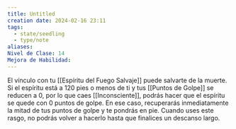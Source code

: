 ```yaml
---
title: Untitled
creation date: 2024-02-16 23:11
tags:
  - state/seedling
  - type/note
aliases: 
Nivel de Clase: 14
Mejora de Habilidad:
---
```

El vínculo con tu [[Espíritu del Fuego Salvaje]] puede salvarte de la muerte. Si el espíritu está a 120 pies o menos de ti y tus [[Puntos de Golpe]] se reducen a 0, por lo que caes [[Inconsciente]], podrás hacer que el espíritu se quede con 0 puntos de golpe. En ese caso, recuperarás inmediatamente la mitad de tus puntos de golpe y te pondrás en pie.
Cuando uses este rasgo, no podrás volver a hacerlo hasta que finalices un descanso largo.





